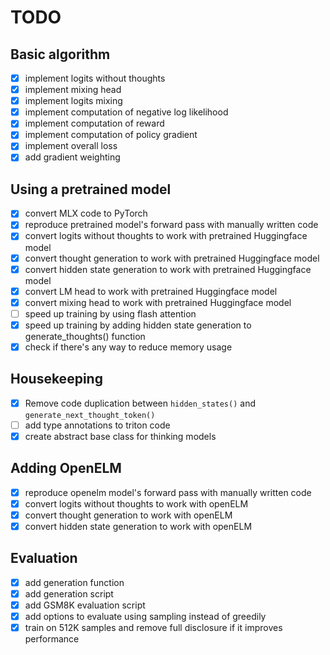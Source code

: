 # TODO

## Basic algorithm
- [x] implement logits without thoughts
- [x] implement mixing head
- [x] implement logits mixing
- [x] implement computation of negative log likelihood
- [x] implement computation of reward
- [x] implement computation of policy gradient
- [x] implement overall loss
- [x] add gradient weighting

## Using a pretrained model
- [x] convert MLX code to PyTorch
- [x] reproduce pretrained model's forward pass with manually written code
- [x] convert logits without thoughts to work with pretrained Huggingface model
- [x] convert thought generation to work with pretrained Huggingface model
- [x] convert hidden state generation to work with pretrained Huggingface model
- [x] convert LM head to work with pretrained Huggingface model
- [x] convert mixing head to work with pretrained Huggingface model
- [ ] speed up training by using flash attention
- [x] speed up training by adding hidden state generation to generate_thoughts() function
- [x] check if there's any way to reduce memory usage

## Housekeeping
- [x] Remove code duplication between `hidden_states()` and `generate_next_thought_token()`
- [ ] add type annotations to triton code
- [x] create abstract base class for thinking models

## Adding OpenELM
- [x] reproduce openelm model's forward pass with manually written code
- [x] convert logits without thoughts to work with openELM
- [x] convert thought generation to work with openELM
- [x] convert hidden state generation to work with openELM

## Evaluation
- [x] add generation function
- [x] add generation script
- [x] add GSM8K evaluation script
- [x] add options to evaluate using sampling instead of greedily
- [x] train on 512K samples and remove full disclosure if it improves performance
